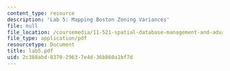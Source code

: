 ```yaml
---
content_type: resource
description: 'Lab 5: Mapping Boston Zoning Variances'
file: null
file_location: /coursemedia/11-521-spatial-database-management-and-advanced-geographic-information-systems-spring-2003/2c388abd837029637e4d36b860a1bf7d_lab5.pdf
file_type: application/pdf
resourcetype: Document
title: lab5.pdf
uid: 2c388abd-8370-2963-7e4d-36b860a1bf7d
---
```

